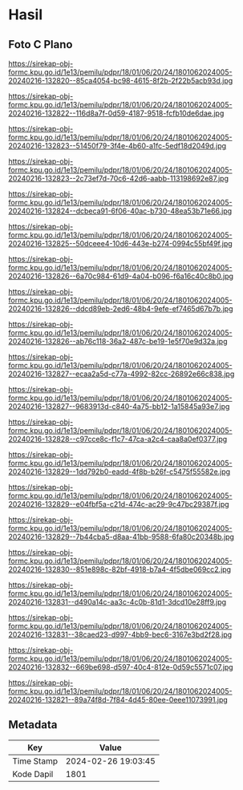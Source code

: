 # Hasil

## Foto C Plano

https://sirekap-obj-formc.kpu.go.id/1e13/pemilu/pdpr/18/01/06/20/24/1801062024005-20240216-132820--85ca4054-bc98-4615-8f2b-2f22b5acb93d.jpg

https://sirekap-obj-formc.kpu.go.id/1e13/pemilu/pdpr/18/01/06/20/24/1801062024005-20240216-132822--116d8a7f-0d59-4187-9518-fcfb10de6dae.jpg

https://sirekap-obj-formc.kpu.go.id/1e13/pemilu/pdpr/18/01/06/20/24/1801062024005-20240216-132823--51450f79-3f4e-4b60-a1fc-5edf18d2049d.jpg

https://sirekap-obj-formc.kpu.go.id/1e13/pemilu/pdpr/18/01/06/20/24/1801062024005-20240216-132823--2c73ef7d-70c6-42d6-aabb-113198692e87.jpg

https://sirekap-obj-formc.kpu.go.id/1e13/pemilu/pdpr/18/01/06/20/24/1801062024005-20240216-132824--dcbeca91-6f06-40ac-b730-48ea53b71e66.jpg

https://sirekap-obj-formc.kpu.go.id/1e13/pemilu/pdpr/18/01/06/20/24/1801062024005-20240216-132825--50dceee4-10d6-443e-b274-0994c55bf49f.jpg

https://sirekap-obj-formc.kpu.go.id/1e13/pemilu/pdpr/18/01/06/20/24/1801062024005-20240216-132826--6a70c984-61d9-4a04-b096-f6a16c40c8b0.jpg

https://sirekap-obj-formc.kpu.go.id/1e13/pemilu/pdpr/18/01/06/20/24/1801062024005-20240216-132826--ddcd89eb-2ed6-48b4-9efe-ef7465d67b7b.jpg

https://sirekap-obj-formc.kpu.go.id/1e13/pemilu/pdpr/18/01/06/20/24/1801062024005-20240216-132826--ab76c118-36a2-487c-be19-1e5f70e9d32a.jpg

https://sirekap-obj-formc.kpu.go.id/1e13/pemilu/pdpr/18/01/06/20/24/1801062024005-20240216-132827--ecaa2a5d-c77a-4992-82cc-26892e66c838.jpg

https://sirekap-obj-formc.kpu.go.id/1e13/pemilu/pdpr/18/01/06/20/24/1801062024005-20240216-132827--9683913d-c840-4a75-bb12-1a15845a93e7.jpg

https://sirekap-obj-formc.kpu.go.id/1e13/pemilu/pdpr/18/01/06/20/24/1801062024005-20240216-132828--c97cce8c-f1c7-47ca-a2c4-caa8a0ef0377.jpg

https://sirekap-obj-formc.kpu.go.id/1e13/pemilu/pdpr/18/01/06/20/24/1801062024005-20240216-132829--1dd792b0-eadd-4f8b-b26f-c5475f55582e.jpg

https://sirekap-obj-formc.kpu.go.id/1e13/pemilu/pdpr/18/01/06/20/24/1801062024005-20240216-132829--e04fbf5a-c21d-474c-ac29-9c47bc29387f.jpg

https://sirekap-obj-formc.kpu.go.id/1e13/pemilu/pdpr/18/01/06/20/24/1801062024005-20240216-132829--7b44cba5-d8aa-41bb-9588-6fa80c20348b.jpg

https://sirekap-obj-formc.kpu.go.id/1e13/pemilu/pdpr/18/01/06/20/24/1801062024005-20240216-132830--851e898c-82bf-4918-b7a4-4f5dbe069cc2.jpg

https://sirekap-obj-formc.kpu.go.id/1e13/pemilu/pdpr/18/01/06/20/24/1801062024005-20240216-132831--d490a14c-aa3c-4c0b-81d1-3dcd10e28ff9.jpg

https://sirekap-obj-formc.kpu.go.id/1e13/pemilu/pdpr/18/01/06/20/24/1801062024005-20240216-132831--38caed23-d997-4bb9-bec6-3167e3bd2f28.jpg

https://sirekap-obj-formc.kpu.go.id/1e13/pemilu/pdpr/18/01/06/20/24/1801062024005-20240216-132832--669be698-d597-40c4-812e-0d59c5571c07.jpg

https://sirekap-obj-formc.kpu.go.id/1e13/pemilu/pdpr/18/01/06/20/24/1801062024005-20240216-132821--89a74f8d-7f84-4d45-80ee-0eee11073991.jpg


## Metadata

| Key        | Value               |
| ---------- | ------------------- |
| Time Stamp | 2024-02-26 19:03:45 |
| Kode Dapil | 1801                |



